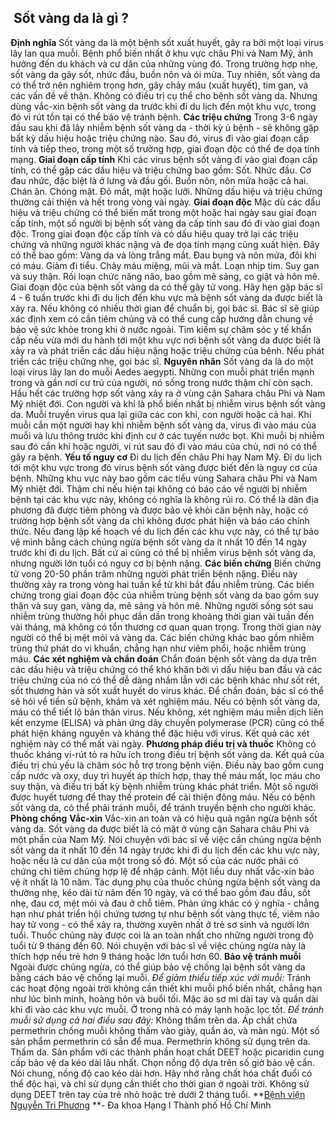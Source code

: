 ## ️ Sốt vàng da là gì ?

**Định nghĩa**
Sốt vàng da là một bệnh sốt xuất huyết, gây ra bởi một loại virus lây lan qua muỗi. Bệnh phổ biến nhất ở khu vực châu Phi và Nam Mỹ, ảnh hưởng đến du khách và cư dân của những vùng đó.
Trong trường hợp nhẹ, sốt vàng da gây sốt, nhức đầu, buồn nôn và ói mửa. Tuy nhiên, sốt vàng da có thể trở nên nghiêm trọng hơn, gây chảy máu (xuất huyết), tim gan, và các vấn đề về thận.
Không có điều trị cụ thể cho bệnh sốt vàng da. Nhưng dùng vắc-xin bệnh sốt vàng da trước khi đi du lịch đến một khu vực, trong đó vi rút tồn tại có thể bảo vệ tránh bệnh.
**Các triệu chứng**
Trong 3-6 ngày đầu sau khi đã lây nhiễm bệnh sốt vàng da - thời kỳ ủ bệnh - sẽ không gặp bất kỳ dấu hiệu hoặc triệu chứng nào. Sau đó, virus đi vào giai đoạn cấp tính và tiếp theo, trong một số trường hợp, giai đoạn độc có thể đe dọa tính mạng.
**Giai đoạn cấp tính**
Khi các virus bệnh sốt vàng đi vào giai đoạn cấp tính, có thể gặp các dấu hiệu và triệu chứng bao gồm:
Sốt.
Nhức đầu.
Cơ đau nhức, đặc biệt là ở lưng và đầu gối.
Buồn nôn, nôn mửa hoặc cả hai.
Chán ăn.
Chóng mặt.
Đỏ mắt, mặt hoặc lưỡi.
Những dấu hiệu và triệu chứng thường cải thiện và hết trong vòng vài ngày.
**Giai đoạn độc**
Mặc dù các dấu hiệu và triệu chứng có thể biến mất trong một hoặc hai ngày sau giai đoạn cấp tính, một số người bị bệnh sốt vàng da cấp tính sau đó đi vào giai đoạn độc. Trong giai đoạn độc cấp tính và có dấu hiệu quay trở lại các triệu chứng và những người khác nặng và đe dọa tính mạng cũng xuất hiện. Đây có thể bao gồm:
Vàng da và lòng trắng mắt.
Đau bụng và nôn mửa, đôi khi có máu.
Giảm đi tiểu.
Chảy máu miệng, mũi và mắt.
Loạn nhịp tim.
Suy gan và suy thận.
Rối loạn chức năng não, bao gồm mê sảng, co giật và hôn mê.
Giai đoạn độc của bệnh sốt vàng da có thể gây tử vong.
Hãy hẹn gặp bác sĩ 4 - 6 tuần trước khi đi du lịch đến khu vực mà bệnh sốt vàng da được biết là xảy ra. Nếu không có nhiều thời gian để chuẩn bị, gọi bác sĩ. Bác sĩ sẽ giúp xác định xem có cần tiêm chủng và có thể cung cấp hướng dẫn chung về bảo vệ sức khỏe trong khi ở nước ngoài.
Tìm kiếm sự chăm sóc y tế khẩn cấp nếu vừa mới du hành tới một khu vực nơi bệnh sốt vàng da được biết là xảy ra và phát triển các dấu hiệu nặng hoặc triệu chứng của bệnh. Nếu phát triển các triệu chứng nhẹ, gọi bác sĩ.
**Nguyên nhân**
Sốt vàng da là do một loại virus lây lan do muỗi Aedes aegypti. Những con muỗi phát triển mạnh trong và gần nơi cư trú của người, nó sống trong nước thậm chí còn sạch. Hầu hết các trường hợp sốt vàng xảy ra ở vùng cận Sahara châu Phi và Nam Mỹ nhiệt đới.
Con người và khỉ là phổ biến nhất bị nhiễm virus bệnh sốt vàng da. Muỗi truyền virus qua lại giữa các con khỉ, con người hoặc cả hai. Khi muỗi cắn một người hay khỉ nhiễm bệnh sốt vàng da, virus đi vào máu của muỗi và lưu thông trước khi định cư ở các tuyến nước bọt. Khi muỗi bị nhiễm sau đó cắn khỉ hoặc người, vi rút sau đó đi vào máu của chủ, nơi nó có thể gây ra bệnh.
**Yếu tố nguy cơ**
Đi du lịch đến châu Phi hay Nam Mỹ.
Đi du lịch tới một khu vực trong đó virus bệnh sốt vàng được biết đến là nguy cơ của bệnh. Những khu vực này bao gồm các tiểu vùng Sahara châu Phi và Nam Mỹ nhiệt đới.
Thậm chí nếu hiện tại không có báo cáo về người bị nhiễm bệnh tại các khu vực này, không có nghĩa là không rủi ro. Có thể là dân địa phương đã được tiêm phòng và được bảo vệ khỏi căn bệnh này, hoặc có trường hợp bệnh sốt vàng da chỉ không được phát hiện và báo cáo chính thức.
Nếu đang lập kế hoạch về du lịch đến các khu vực này, có thể tự bảo vệ mình bằng cách chủng ngừa bệnh sốt vàng da ít nhất 10 đến 14 ngày trước khi đi du lịch.
Bất cứ ai cũng có thể bị nhiễm virus bệnh sốt vàng da, nhưng người lớn tuổi có nguy cơ bị bệnh nặng.
**Các biến chứng**
Biến chứng tử vong 20-50 phần trăm những người phát triển bệnh nặng. Điều này thường xảy ra trong vòng hai tuần kể từ khi bắt đầu nhiễm trùng. Các biến chứng trong giai đoạn độc của nhiễm trùng bệnh sốt vàng da bao gồm suy thận và suy gan, vàng da, mê sảng và hôn mê.
Những người sống sót sau nhiễm trùng thường hồi phục dần dần trong khoảng thời gian vài tuần đến vài tháng, mà không có tổn thương cơ quan quan trọng. Trong thời gian này người có thể bị mệt mỏi và vàng da. Các biến chứng khác bao gồm nhiễm trùng thứ phát do vi khuẩn, chẳng hạn như viêm phổi, hoặc nhiễm trùng máu.
**Các xét nghiệm và chẩn đoán**
Chẩn đoán bệnh sốt vàng da dựa trên các dấu hiệu và triệu chứng có thể khó khăn bởi vì dấu hiệu ban đầu và các triệu chứng của nó có thể dễ dàng nhầm lẫn với các bệnh khác như sốt rét, sốt thương hàn và sốt xuất huyết do virus khác. Để chẩn đoán, bác sĩ có thể sẽ hỏi về tiền sử bệnh, khám và xét nghiệm máu.
Nếu có bệnh sốt vàng da, máu có thể tiết lộ bản thân virus. Nếu không, xét nghiệm máu miễn dịch liên kết enzyme (ELISA) và phản ứng dây chuyền polymerase (PCR) cũng có thể phát hiện kháng nguyên và kháng thể đặc hiệu với virus. Kết quả các xét nghiệm này có thể mất vài ngày.
**Phương pháp điều trị và thuốc**
Không có thuốc kháng vi-rút tỏ ra hữu ích trong điều trị bệnh sốt vàng da. Kết quả của điều trị chủ yếu là chăm sóc hỗ trợ trong bệnh viện. Điều này bao gồm cung cấp nước và oxy, duy trì huyết áp thích hợp, thay thế máu mất, lọc máu cho suy thận, và điều trị bất kỳ bệnh nhiễm trùng khác phát triển. Một số người được huyết tương để thay thế protein để cải thiện đông máu.
Nếu có bệnh sốt vàng da, có thể phải tránh muỗi, để tránh truyền bệnh cho người khác.
**Phòng chống**
**Vắc-xin**
Vắc-xin an toàn và có hiệu quả ngăn ngừa bệnh sốt vàng da. Sốt vàng da được biết là có mặt ở vùng cận Sahara châu Phi và một phần của Nam Mỹ. Nói chuyện với bác sĩ về việc cần chủng ngừa bệnh sốt vàng da ít nhất 10 đến 14 ngày trước khi đi du lịch đến các khu vực này, hoặc nếu là cư dân của một trong số đó. Một số của các nước phải có chứng chỉ tiêm chủng hợp lệ để nhập cảnh.
Một liều duy nhất vắc-xin bảo vệ ít nhất là 10 năm. Tác dụng phụ của thuốc chủng ngừa bệnh sốt vàng da thường nhẹ, kéo dài từ năm đến 10 ngày, và có thể bao gồm đau đầu, sốt nhẹ, đau cơ, mệt mỏi và đau ở chỗ tiêm. Phản ứng khác có ý nghĩa - chẳng hạn như phát triển hội chứng tương tự như bệnh sốt vàng thực tế, viêm não hay tử vong - có thể xảy ra, thường xuyên nhất ở trẻ sơ sinh và người lớn tuổi. Thuốc chủng này được coi là an toàn nhất cho những người trong độ tuổi từ 9 tháng đến 60. Nói chuyện với bác sĩ về việc chủng ngừa này là thích hợp nếu trẻ hơn 9 tháng hoặc lớn tuổi hơn 60.
**Bảo vệ tránh muỗi**
Ngoài được chủng ngừa, có thể giúp bảo vệ chống lại bệnh sốt vàng da bằng cách bảo vệ chống lại muỗi.
_Để giảm thiểu tiếp xúc với muỗi:_
Tránh các hoạt động ngoài trời không cần thiết khi muỗi phổ biến nhất, chẳng hạn như lúc bình minh, hoàng hôn và buổi tối.
Mặc áo sơ mi dài tay và quần dài khi đi vào các khu vực muỗi.
Ở trong nhà có máy lạnh hoặc lọc tốt.
_Để tránh muỗi sử dụng cả hai điều sau đây:_
Không thấm trên da. Áp chất chứa permethrin chống muỗi không thấm vào giày, quần áo, và màn ngủ. Một số sản phẩm permethrin có sẵn để mua. Permethrin không sử dụng trên da.
Thấm da. Sản phẩm với các thành phần hoạt chất DEET hoặc picaridin cung cấp bảo vệ da kéo dài lâu nhất. Chọn nồng độ dựa trên số giờ bảo vệ cần. Nói chung, nồng độ cao kéo dài hơn. Hãy nhớ rằng chất hóa chất đuổi có thể độc hại, và chỉ sử dụng cần thiết cho thời gian ở ngoài trời. Không sử dụng DEET trên tay của trẻ nhỏ hoặc trẻ dưới 2 tháng tuổi.
**[Bệnh viện Nguyễn Tri Phương](https://bvnguyentriphuong.com.vn/) **- Đa khoa Hạng I Thành phố Hồ Chí Minh
